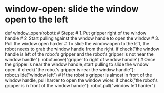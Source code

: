 # window-open: slide the window open to the left
def window_open(robot):
    # Steps:
    #  1. Put gripper right of the window handle
    #  2. Start pulling against the window handle to open the window
    #  3. Pull the window open harder
    # To slide the window open to the left, the robot needs to grab the window handle from the right.
    if check("the window handle is left of the robot's gripper and the robot's gripper is not near the window handle"):
        robot.move("gripper to right of window handle")
    # Once the gripper is near the window handle, start pulling to slide the window open.
    if check("the robot's gripper is near the window handle"):
        robot.slide("window left")
    # If the robot's gripper is almost in front of the window handle, pull harder to open the window wider.
    if check("the robot's gripper is in front of the window handle"):
        robot.pull("window left harder")